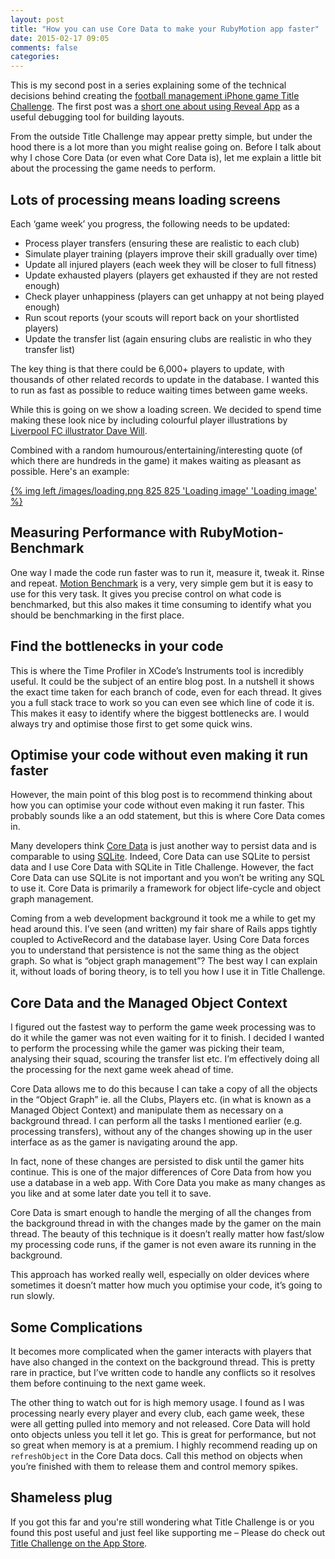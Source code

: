 ```yaml
---
layout: post
title: "How you can use Core Data to make your RubyMotion app faster"
date: 2015-02-17 09:05
comments: false
categories: 
---
```


This is my second post in a series explaining some of the technical decisions behind creating the [football management iPhone game Title Challenge](http://www.titlechallenge.com). The first post was a [short one about using Reveal App](http://localhost:4000/blog/2015/02/13/using-reveal-app-to-build-a-rubymotion-football-manager-game/) as a useful debugging tool for building layouts.

From the outside Title Challenge may appear pretty simple, but under the hood there is a lot more than you might realise going on. Before I talk about why I chose Core Data (or even what Core Data is), let me explain a little bit about the processing the game needs to perform.

## Lots of processing means loading screens

Each ‘game week’ you progress, the following needs to be updated:

* Process player transfers (ensuring these are realistic to each club)
* Simulate player training (players improve their skill gradually over time)
* Update all injured players (each week they will be closer to full fitness)
* Update exhausted players (players get exhausted if they are not rested enough)
* Check player unhappiness (players can get unhappy at not being played enough)
* Run scout reports (your scouts will report back on your shortlisted players)
* Update the transfer list (again ensuring clubs are realistic in who they transfer list)

The key thing is that there could be 6,000+ players to update, with thousands of other related records to update in the database. I wanted this to run as fast as possible to reduce waiting times between game weeks.

While this is going on we show a loading screen. We decided to spend time making these look nice by including colourful player illustrations by [Liverpool FC illustrator Dave Will](http://davewilldesign.com/#/lfc-postcard-series-1314/).

Combined with a random humourous/entertaining/interesting quote (of which there are hundreds in the game) it makes waiting as pleasant as possible. Here's an example:

<a href="/images/loading.png" target="_blank">{% img left /images/loading.png 825 825 'Loading image' 'Loading image' %}</a>
&nbsp;
## Measuring Performance with RubyMotion-Benchmark

One way I made the code run faster was to run it, measure it, tweak it. Rinse and repeat. [Motion Benchmark](https://github.com/Watson1978/RubyMotion-Benchmark) is a very, very simple gem but it is easy to use for this very task. It gives you precise control on what code is benchmarked, but this also makes it time consuming to identify what you should be benchmarking in the first place.

## Find the bottlenecks in your code

This is where the Time Profiler in XCode’s Instruments tool is incredibly useful. It could be the subject of an entire blog post. In a nutshell it shows the exact time taken for each branch of code, even for each thread. It gives you a full stack trace to work so you can even see which line of code it is. This makes it easy to identify where the biggest bottlenecks are. I would always try and optimise those first to get some quick wins.

## Optimise your code without even making it run faster

However, the main point of this blog post is to recommend thinking about how you can optimise your code without even making it run faster. This probably sounds like a an odd statement, but this is where Core Data comes in.

Many developers think [Core Data](http://en.wikipedia.org/wiki/Core_Data) is just another way to persist data and is comparable to using [SQLite](http://www.sqlite.org/). Indeed, Core Data can use SQLite to persist data and I use Core Data with SQLite in Title Challenge. However, the fact Core Data can use SQLite is not important and you won’t be writing any SQL to use it. Core Data is primarily a framework for object life-cycle and object graph management.

Coming from a web development background it took me a while to get my head around this. I’ve seen (and written) my fair share of Rails apps tightly coupled to ActiveRecord and the database layer. Using Core Data forces you to understand that persistence is not the same thing as the object graph. So what is “object graph management”? The best way I can explain it, without loads of boring theory, is to tell you how I use it in Title Challenge.

## Core Data and the Managed Object Context

I figured out the fastest way to perform the game week processing was to do it while the gamer was not even waiting for it to finish. I decided I wanted to perform the processing while the gamer was picking their team, analysing their squad, scouring the transfer list etc. I’m effectively doing all the processing for the next game week ahead of time.

Core Data allows me to do this because I can take a copy of all the objects in the “Object Graph” ie. all the Clubs, Players etc. (in what is known as a Managed Object Context) and manipulate them as necessary on a background thread. I can perform all the tasks I mentioned earlier (e.g. processing transfers), without any of the changes showing up in the user interface as as the gamer is navigating around the app.

In fact, none of these changes are persisted to disk until the gamer hits continue. This is one of the major differences of Core Data from how you use a database in a web app. With Core Data you make as many changes as you like and at some later date you tell it to save.

Core Data is smart enough to handle the merging of all the changes from the background thread in with the changes made by the gamer on the main thread. The beauty of this technique is it doesn’t really matter how fast/slow my processing code runs, if the gamer is not even aware its running in the background.

This approach has worked really well, especially on older devices where sometimes it doesn’t matter how much you optimise your code, it’s going to run slowly.

## Some Complications

It becomes more complicated when the gamer interacts with players that have also changed in the context on the background thread. This is pretty rare in practice, but I’ve written code to handle any conflicts so it resolves them before continuing to the next game week.

The other thing to watch out for is high memory usage. I found as I was processing nearly every player and every club, each game week, these were all getting pulled into memory and not released. Core Data will hold onto objects unless you tell it let go. This is great for performance, but not so great when memory is at a premium. I highly recommend reading up on `refreshObject` in the Core Data docs. Call this method on objects when you’re finished with them to release them and control memory spikes.

## Shameless plug

If you got this far and you're still wondering what Title Challenge is or you found this post useful and just feel like supporting me – Please do check out [Title Challenge on the App Store](http://itunes.apple.com/app/id959982756).






